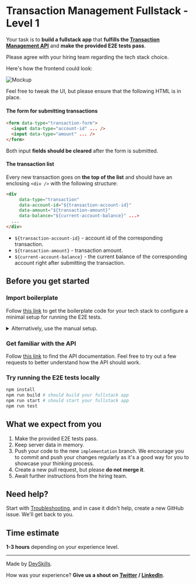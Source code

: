 # Transaction Management Fullstack - Level 1

Your task is to **build a fullstack app** that **fulfills the [Transaction Management API](https://infra.devskills.app/transaction-management/fullstack-api/2.0.0)** and **make the provided E2E tests pass**.

Please agree with your hiring team regarding the tech stack choice.

Here's how the frontend could look:

![Mockup](https://user-images.githubusercontent.com/1162212/112980759-905c8a00-915a-11eb-9a49-b439e119a76d.png)

Feel free to tweak the UI, but please ensure that the following HTML is in place.

#### The form for submitting transactions

```html
<form data-type="transaction-form">
  <input data-type="account-id" ... />
  <input data-type="amount" ... />
</form>
```

Both input **fields should be cleared** after the form is submitted.

#### The transaction list

Every new transaction goes on **the top of the list** and should have an enclosing `<div />` with the following structure:

```html
<div 
     data-type="transaction"
     data-account-id="${transaction-account-id}"
     data-amount="${transaction-amount}"
     data-balance="${current-account-balance}" ...>
  ...
</div>
```

- `${transaction-account-id}` - account id of the corresponding transaction.
- `${transaction-amount}` - transaction amount.
- `${current-account-balance}` - the current balance of the corresponding account right after submitting the transaction.

## Before you get started

### Import boilerplate

Follow [this link](https://docs.devskills.co/collections/85-the-interview-process/articles/342-importing-challenge-boilerplate) to get the boilerplate code for your tech stack to configure a minimal setup for running the E2E tests.

<details>
<summary>Alternatively, use the manual setup.</summary>

1. Update the `baseUrl` (where your frontend runs) in [cypress.json](cypress.json).
2. Update the `apiUrl` (where your backend runs) in [cypress.json](cypress.json).
3. Update the [`build`](package.json#L5) and [`start`](package.json#L6) scripts in [package.json](package.json) to respectively build and start your app.

</details>

### Get familiar with the API

Follow [this link](https://infra.devskills.app/transaction-management/fullstack-api/2.0.0) to find the API documentation. Feel free to try out a few requests to better understand how the API should work.

### Try running the E2E tests locally

```bash
npm install
npm run build # should build your fullstack app
npm run start # should start your fullstack app
npm run test
```

## What we expect from you

1. Make the provided E2E tests pass.
2. Keep server data in memory.
3. Push your code to the new `implementation` branch. We encourage you to commit and push your changes regularly as it's a good way for you to showcase your thinking process.
4. Create a new pull request, but please **do not merge it**.
5. Await further instructions from the hiring team.

## Need help?

Start with [Troubleshooting](https://www.notion.so/Troubleshooting-d18bdb5d2ac341bb82b21f0ba8fb9546), and in case it didn't help, create a new GitHub issue. We'll get back to you.

## Time estimate

**1-3 hours** depending on your experience level.

---

Made by [DevSkills](https://devskills.co).

How was your experience? **Give us a shout on [Twitter](https://twitter.com/DevSkillsHQ) / [LinkedIn](https://www.linkedin.com/company/devskills)**.
